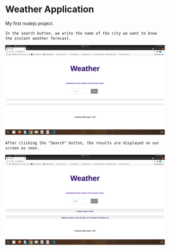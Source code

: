 # Weather Application 

My first nodejs project.


```
In the search button, we write the name of the city we want to know the instant weather forecast.
```

![](w1.png)

```
After clicking the "Search" button, the results are displayed on our screen as seen.
```

![](w2.png)
